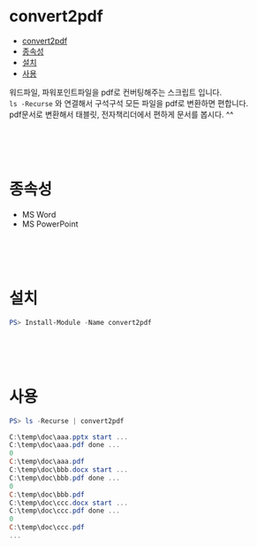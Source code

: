 # convert2pdf

<!-- TOC -->

- [convert2pdf](#convert2pdf)
- [종속성](#종속성)
- [설치](#설치)
- [사용](#사용)

<!-- /TOC -->

워드파일, 파워포인트파일을 pdf로 컨버팅해주는 스크립트 입니다. <br>
`ls -Recurse` 와 연결해서 구석구석 모든 파일을 pdf로 변환하면 편합니다. <br>
pdf문서로 변환해서 태블릿, 전자책리더에서 편하게 문서를 봅시다. ^^ <br>

<br>
<br>
<br>

# 종속성
- MS Word
- MS PowerPoint

<br>
<br>
<br>

# 설치

```powershell
PS> Install-Module -Name convert2pdf
```

<br>
<br>
<br>


# 사용

```powershell
PS> ls -Recurse | convert2pdf

C:\temp\doc\aaa.pptx start ...
C:\temp\doc\aaa.pdf done ...
0
C:\temp\doc\aaa.pdf
C:\temp\doc\bbb.docx start ...
C:\temp\doc\bbb.pdf done ...
0
C:\temp\doc\bbb.pdf
C:\temp\doc\ccc.docx start ...
C:\temp\doc\ccc.pdf done ...
0
C:\temp\doc\ccc.pdf
...
```
<br>
<br>
<br>